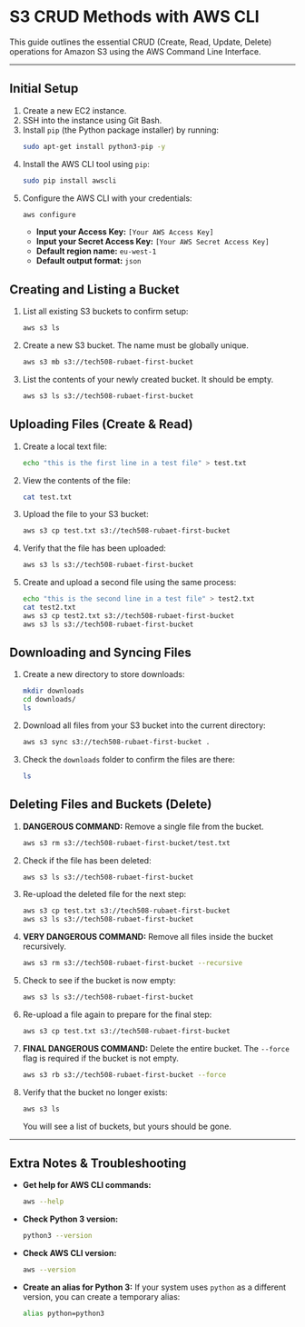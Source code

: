 # S3 CRUD Methods with AWS CLI

This guide outlines the essential CRUD (Create, Read, Update, Delete) operations for Amazon S3 using the AWS Command Line Interface.

---

## **Initial Setup**

1.  Create a new EC2 instance.
2.  SSH into the instance using Git Bash.
3.  Install `pip` (the Python package installer) by running:
    ```bash
    sudo apt-get install python3-pip -y
    ```
4.  Install the AWS CLI tool using `pip`:
    ```bash
    sudo pip install awscli
    ```
5.  Configure the AWS CLI with your credentials:
    ```bash
    aws configure
    ```
    * **Input your Access Key:** `[Your AWS Access Key]`
    * **Input your Secret Access Key:** `[Your AWS Secret Access Key]`
    * **Default region name:** `eu-west-1`
    * **Default output format:** `json`

## **Creating and Listing a Bucket**

1.  List all existing S3 buckets to confirm setup:
    ```bash
    aws s3 ls
    ```
2.  Create a new S3 bucket. The name must be globally unique.
    ```bash
    aws s3 mb s3://tech508-rubaet-first-bucket
    ```
3.  List the contents of your newly created bucket. It should be empty.
    ```bash
    aws s3 ls s3://tech508-rubaet-first-bucket
    ```

## **Uploading Files (Create & Read)**

1.  Create a local text file:
    ```bash
    echo "this is the first line in a test file" > test.txt
    ```
2.  View the contents of the file:
    ```bash
    cat test.txt
    ```
3.  Upload the file to your S3 bucket:
    ```bash
    aws s3 cp test.txt s3://tech508-rubaet-first-bucket
    ```
4.  Verify that the file has been uploaded:
    ```bash
    aws s3 ls s3://tech508-rubaet-first-bucket
    ```
5.  Create and upload a second file using the same process:
    ```bash
    echo "this is the second line in a test file" > test2.txt
    cat test2.txt
    aws s3 cp test2.txt s3://tech508-rubaet-first-bucket
    aws s3 ls s3://tech508-rubaet-first-bucket
    ```

## **Downloading and Syncing Files**

1.  Create a new directory to store downloads:
    ```bash
    mkdir downloads
    cd downloads/
    ls
    ```
2.  Download all files from your S3 bucket into the current directory:
    ```bash
    aws s3 sync s3://tech508-rubaet-first-bucket .
    ```
3.  Check the `downloads` folder to confirm the files are there:
    ```bash
    ls
    ```

## **Deleting Files and Buckets (Delete)**

1.  **DANGEROUS COMMAND:** Remove a single file from the bucket.
    ```bash
    aws s3 rm s3://tech508-rubaet-first-bucket/test.txt
    ```
2.  Check if the file has been deleted:
    ```bash
    aws s3 ls s3://tech508-rubaet-first-bucket
    ```
3.  Re-upload the deleted file for the next step:
    ```bash
    aws s3 cp test.txt s3://tech508-rubaet-first-bucket
    aws s3 ls s3://tech508-rubaet-first-bucket
    ```
4.  **VERY DANGEROUS COMMAND:** Remove all files inside the bucket recursively.
    ```bash
    aws s3 rm s3://tech508-rubaet-first-bucket --recursive
    ```
5.  Check to see if the bucket is now empty:
    ```bash
    aws s3 ls s3://tech508-rubaet-first-bucket
    ```
6.  Re-upload a file again to prepare for the final step:
    ```bash
    aws s3 cp test.txt s3://tech508-rubaet-first-bucket
    ```
7.  **FINAL DANGEROUS COMMAND:** Delete the entire bucket. The `--force` flag is required if the bucket is not empty.
    ```bash
    aws s3 rb s3://tech508-rubaet-first-bucket --force
    ```
8.  Verify that the bucket no longer exists:
    ```bash
    aws s3 ls
    ```
    You will see a list of buckets, but yours should be gone.

---

## **Extra Notes & Troubleshooting**

* **Get help for AWS CLI commands:**
    ```bash
    aws --help
    ```
* **Check Python 3 version:**
    ```bash
    python3 --version
    ```
* **Check AWS CLI version:**
    ```bash
    aws --version
    ```
* **Create an alias for Python 3:** If your system uses `python` as a different version, you can create a temporary alias:
    ```bash
    alias python=python3
    ```